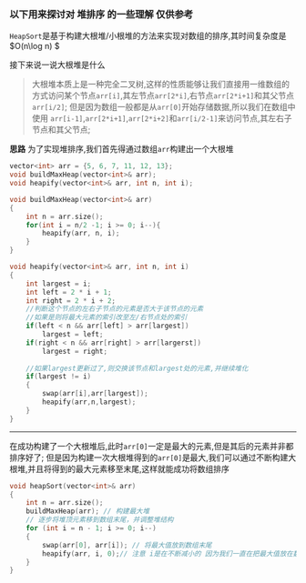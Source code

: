 ### 以下用来探讨对 堆排序 的一些理解 仅供参考

```HeapSort```是基于构建大根堆/小根堆的方法来实现对数组的排序,其时间复杂度是$O(n\log n) $

接下来说一说大根堆是什么
>大根堆本质上是一种完全二叉树,这样的性质能够让我们直接用一维数组的方式访问某个节点```arr[i]```,其左节点```arr[2*i]```,右节点```arr[2*i+1]```和其父节点```arr[i/2]```;
但是因为数组一般都是从```arr[0]```开始存储数据,所以我们在数组中使用
```arr[i-1]```,```arr[2*i+1]```,```arr[2*i+2]```和```arr[i/2-1]```来访问节点,其左右子节点和其父节点;

**思路**
为了实现堆排序,我们首先得通过数组```arr```构建出一个大根堆
```cpp
vector<int> arr = {5, 6, 7, 11, 12, 13};
void buildMaxHeap(vector<int>& arr);
void heapify(vector<int>& arr, int n, int i);

void buildMaxHeap(vector<int>& arr)
{
    int n = arr.size();
    for(int i = n/2 -1; i >= 0; i--){
        heapify(arr, n, i);
    }
}

void heapify(vector<int>& arr, int n, int i)
{
    int largest = i;
    int left = 2 * i + 1;
    int right = 2 * i + 2;
    //判断这个节点的左右子节点的元素是否大于该节点的元素
    //如果是则将最大元素的索引改至左/右节点处的索引
    if(left < n && arr[left] > arr[largest])
        largest = left;
    if(right < n && arr[right] > arr[largerst])
        largest = right;
    
    //如果largest更新过了,则交换该节点和largest处的元素,并继续堆化
    if(largest != i)
    {
        swap(arr[i],arr[largest]);
        heapify(arr,n,largest);
    }
}
```
---
在成功构建了一个大根堆后,此时```arr[0]```一定是最大的元素,但是其后的元素并非都排序好了;
但是因为构建一次大根堆得到的```arr[0]```是最大,我们可以通过不断构建大根堆,并且将得到的最大元素移至末尾,这样就能成功将数组排序

```cpp
void heapSort(vector<int>& arr) 
{ 
    int n = arr.size();
    buildMaxHeap(arr); // 构建最大堆 
    // 逐步将堆顶元素移到数组末尾，并调整堆结构 
    for (int i = n - 1; i >= 0; i--) 
    {   
        swap(arr[0], arr[i]); // 将最大值放到数组末尾 
        heapify(arr, i, 0);// 注意 i是在不断减小的 因为我们一直在把最大值放在数组末尾
    } 
}
```